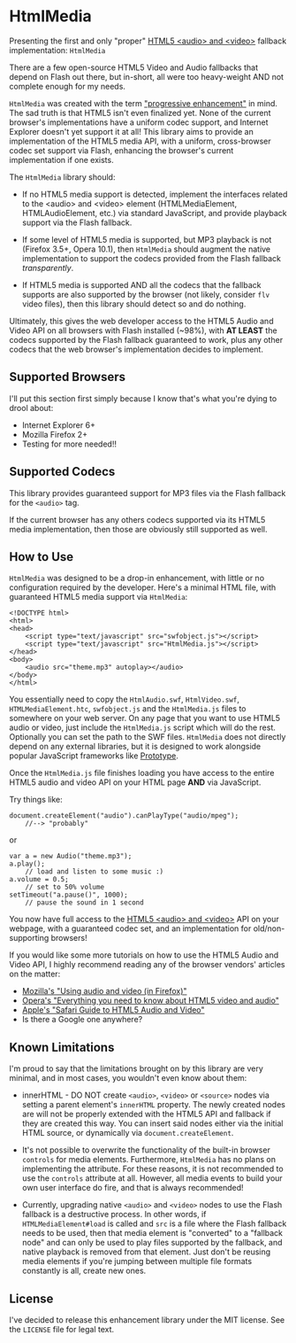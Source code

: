 HtmlMedia
=========

Presenting the first and only "proper"
[HTML5 &lt;audio&gt; and &lt;video&gt;](http://www.w3.org/TR/html5/video.html)
fallback implementation: `HtmlMedia`

There are a few open-source HTML5 Video and Audio fallbacks that depend on
Flash out there, but in-short, all were too heavy-weight AND not complete
enough for my needs.

`HtmlMedia` was created with the term
["progressive enhancement"](http://en.wikipedia.org/wiki/Progressive_enhancement)
in mind. The sad truth is that HTML5 isn't even finalized yet. None of the
current browser's implementations have a uniform codec support, and Internet
Explorer doesn't yet support it at all! This library aims to provide an
implementation of the HTML5 media API, with a uniform, cross-browser codec set
support via Flash, enhancing the browser's current implementation if one exists.

The `HtmlMedia` library should:

 * If no HTML5 media support is detected, implement the interfaces related to
   the &lt;audio&gt; and &lt;video&gt; element (HTMLMediaElement, HTMLAudioElement,
   etc.) via standard JavaScript, and provide playback support via the Flash
   fallback.

 * If some level of HTML5 media is supported, but MP3 playback is not
   (Firefox 3.5+, Opera 10.1), then `HtmlMedia` should augment the native
   implementation to support the codecs provided from the Flash fallback
   *transparently*.

 * If HTML5 media is supported AND all the codecs that the fallback supports
   are also supported by the browser (not likely, consider `flv` video files),
   then this library should detect so and do nothing.

Ultimately, this gives the web developer access to the HTML5 Audio and Video
API on all browsers with Flash installed (~98%), with **AT LEAST** the codecs
supported by the Flash fallback guaranteed to work, plus any other codecs that
the web browser's implementation decides to implement.

Supported Browsers
------------------

I'll put this section first simply because I know that's what you're dying
to drool about:

 * Internet Explorer 6+
 * Mozilla Firefox 2+
 * Testing for more needed!!

Supported Codecs
----------------

This library provides guaranteed support for MP3 files via the Flash fallback
for the `<audio>` tag.
    
If the current browser has any others codecs supported via its HTML5 media
implementation, then those are obviously still supported as well.

How to Use
----------

`HtmlMedia` was designed to be a drop-in enhancement, with little
or no configuration required by the developer. Here's a minimal HTML file,
with guaranteed HTML5 media support via `HtmlMedia`:

    <!DOCTYPE html>
    <html>
    <head>
        <script type="text/javascript" src="swfobject.js"></script>
        <script type="text/javascript" src="HtmlMedia.js"></script>
    </head>
    <body>
        <audio src="theme.mp3" autoplay></audio>
    </body>
    </html>

You essentially need to copy the `HtmlAudio.swf`, `HtmlVideo.swf`,
`HTMLMediaElement.htc`, `swfobject.js` and the `HtmlMedia.js` files to
somewhere on your web server. On any page that you want to use HTML5 audio
or video, just include the `HtmlMedia.js` script which will do the rest.
Optionally you can set the path to the SWF files. `HtmlMedia` does
not directly depend on any external libraries, but it is designed to work alongside
popular JavaScript frameworks like [Prototype](http://www.prototypejs.org).

Once the `HtmlMedia.js` file finishes loading you have access to the entire
HTML5 audio and video API on your HTML page **AND** via JavaScript.

Try things like:

    document.createElement("audio").canPlayType("audio/mpeg");
        //--> "probably"

or

    var a = new Audio("theme.mp3");
    a.play();
        // load and listen to some music :)
    a.volume = 0.5;
        // set to 50% volume
    setTimeout("a.pause()", 1000);
        // pause the sound in 1 second
    
You now have full access to the
[HTML5 &lt;audio&gt; and &lt;video&gt;](http://www.w3.org/TR/html5/video.html)
API on your webpage, with a guaranteed codec set, and an implementation for
old/non-supporting browsers!

If you would like some more tutorials on how to use the HTML5 Audio and Video
API, I highly recommend reading any of the browser vendors' articles on the matter:

* [Mozilla's "Using audio and video (in Firefox)"](https://developer.mozilla.org/En/Using_audio_and_video_in_Firefox)
* [Opera's "Everything you need to know about HTML5 video and audio"](http://my.opera.com/core/blog/2010/03/03/everything-you-need-to-know-about-html5-video-and-audio-2)
* [Apple's "Safari Guide to HTML5 Audio and Video"](http://developer.apple.com/safari/library/documentation/AudioVideo/Conceptual/Using_HTML5_Audio_Video/Introduction/Introduction.html)
* Is there a Google one anywhere?


Known Limitations
-----------------

I'm proud to say that the limitations brought on by this library are very
minimal, and in most cases, you wouldn't even know about them:

 * innerHTML - DO NOT create `<audio>`, `<video>` or `<source>`
   nodes via setting a parent element's `innerHTML` property. The newly created
   nodes are will not be properly extended with the HTML5 API and fallback if
   they are created this way. You can insert said nodes either via
   the initial HTML source, or dynamically via `document.createElement`.

 * It's not possible to overwrite the functionality of the built-in browser
   `controls` for media elements. Furthermore, `HtmlMedia` has no plans on
   implementing the attribute. For these reasons, it is not recommended to use
   the `controls` attribute at all. However, all media events to build your own
   user interface do fire, and that is always recommended!

 * Currently, upgrading native `<audio>` and `<video>` nodes to use
   the Flash fallback is a destructive process. In other words, if `HTMLMediaElement#load`
   is called and `src` is a file where the Flash fallback needs to be used, then
   that media element is "converted" to a "fallback node" and can only be used to
   play files supported by the fallback, and native playback is removed from that
   element. Just don't be reusing media elements if you're jumping between multiple
   file formats constantly is all, create new ones.

License
-------

I've decided to release this enhancement library under the MIT license.
See the `LICENSE` file for legal text.
